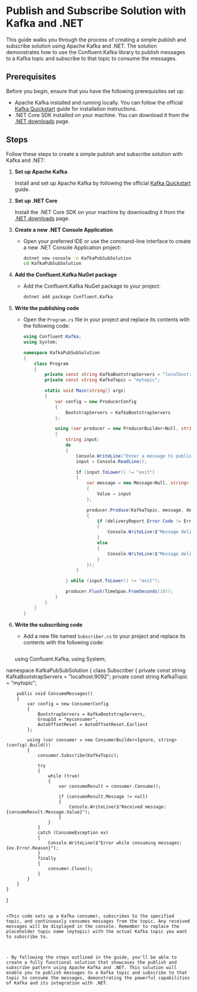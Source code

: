 # Publish and Subscribe Solution with Kafka and .NET         

This guide walks you through the process of creating a simple publish and subscribe solution using Apache Kafka and .NET. The solution demonstrates how to use the Confluent.Kafka library to publish messages to a Kafka topic and subscribe to that topic to consume the messages.

## Prerequisites

Before you begin, ensure that you have the following prerequisites set up:

- Apache Kafka installed and running locally. You can follow the official [Kafka Quickstart](https://kafka.apache.org/quickstart) guide for installation instructions.
- .NET Core SDK installed on your machine. You can download it from the [.NET downloads](https://dotnet.microsoft.com/download) page.

## Steps

Follow these steps to create a simple publish and subscribe solution with Kafka and .NET:

1. **Set up Apache Kafka**

   Install and set up Apache Kafka by following the official [Kafka Quickstart](https://kafka.apache.org/quickstart) guide.

2. **Set up .NET Core**

   Install the .NET Core SDK on your machine by downloading it from the [.NET downloads](https://dotnet.microsoft.com/download) page.

3. **Create a new .NET Console Application**

   - Open your preferred IDE or use the command-line interface to create a new .NET Console Application project:
     ```bash
     dotnet new console -n KafkaPubSubSolution
     cd KafkaPubSubSolution
     ```

4. **Add the Confluent.Kafka NuGet package**

   - Add the Confluent.Kafka NuGet package to your project:
     ```bash
     dotnet add package Confluent.Kafka
     ```

5. **Write the publishing code**

   - Open the `Program.cs` file in your project and replace its contents with the following code:

     ```csharp
     using Confluent.Kafka;
     using System;

     namespace KafkaPubSubSolution
     {
         class Program
         {
             private const string KafkaBootstrapServers = "localhost:9092";
             private const string KafkaTopic = "mytopic";

             static void Main(string[] args)
             {
                 var config = new ProducerConfig
                 {
                     BootstrapServers = KafkaBootstrapServers
                 };

                 using (var producer = new ProducerBuilder<Null, string>(config).Build())
                 {
                     string input;
                     do
                     {
                         Console.WriteLine("Enter a message to publish (or 'exit' to quit):");
                         input = Console.ReadLine();

                         if (input.ToLower() != "exit")
                         {
                             var message = new Message<Null, string>
                             {
                                 Value = input
                             };

                             producer.Produce(KafkaTopic, message, deliveryReport =>
                             {
                                 if (deliveryReport.Error.Code != ErrorCode.NoError)
                                 {
                                     Console.WriteLine($"Message delivery failed: {deliveryReport.Error.Reason}");
                                 }
                                 else
                                 {
                                     Console.WriteLine($"Message delivered: {deliveryReport.Message.Value}");
                                 }
                             });
                         }

                     } while (input.ToLower() != "exit");

                     producer.Flush(TimeSpan.FromSeconds(10));
                 }
             }
         }
     }
     ```

6. **Write the subscribing code**

   - Add a new file named `Subscriber.cs` to your project and replace its contents with the following code:

     ```
    using Confluent.Kafka;
using System;

namespace KafkaPubSubSolution
{
    class Subscriber
    {
        private const string KafkaBootstrapServers = "localhost:9092";
        private const string KafkaTopic = "mytopic";

        public void ConsumeMessages()
        {
            var config = new ConsumerConfig
            {
                BootstrapServers = KafkaBootstrapServers,
                GroupId = "myconsumer",
                AutoOffsetReset = AutoOffsetReset.Earliest
            };

            using (var consumer = new ConsumerBuilder<Ignore, string>(config).Build())
            {
                consumer.Subscribe(KafkaTopic);

                try
                {
                    while (true)
                    {
                        var consumeResult = consumer.Consume();

                        if (consumeResult.Message != null)
                        {
                            Console.WriteLine($"Received message: {consumeResult.Message.Value}");
                        }
                    }
                }
                catch (ConsumeException ex)
                {
                    Console.WriteLine($"Error while consuming messages: {ex.Error.Reason}");
                }
                finally
                {
                    consumer.Close();
                }
            }
        }
    }
}
```
                 
>This code sets up a Kafka consumer, subscribes to the specified topic, and continuously consumes messages from the topic. Any received messages will be displayed in the console. Remember to replace the placeholder topic name (mytopic) with the actual Kafka topic you want to subscribe to.

   
                 
- By following the steps outlined in the guide, you'll be able to create a fully functional solution that showcases the publish and subscribe pattern using Apache Kafka and .NET. This solution will enable you to publish messages to a Kafka topic and subscribe to that topic to consume the messages, demonstrating the powerful capabilities of Kafka and its integration with .NET.
